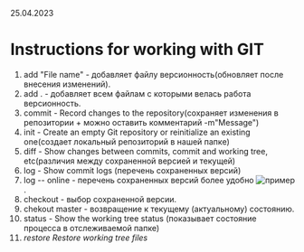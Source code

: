 25.04.2023

# Instructions for working with GIT #

1. add "File name" - добавляет файлу версионность(обновляет после внесения изменений).
2. add . - добавляет всем файлам с которыми велась работа версионность. 
3. commit - Record changes to the repository(сохраняет изменения в репозитории + можно оставить комментарий -m"Message")
4. init - Create an empty Git repository or reinitialize an existing one(создает локальный репозиторий в нашей папке)
5. diff - Show changes between commits, commit and working tree, etc(различия между сохраненной версией и текущей)  
5. log - Show commit logs (перечень сохраненных версий)
7. log -- online - перечень сохраненных версий более удобно ![пример](/25.04.2023_ANTON_BAIMURZAEV/oneline.png).
7. checkout - выбор сохраненной версии.
7. chekout master - возвращение к текущему (актуальному) состоянию.
8. status  -  Show the working tree status (показывает состояние процесса в отслеживаемой папке)
9. *restore   Restore working tree files*